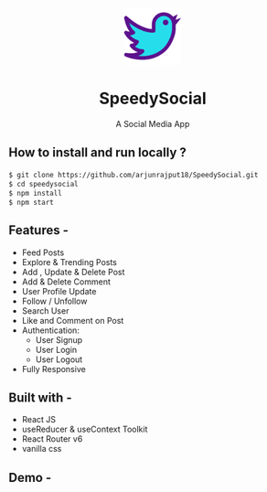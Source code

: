 <div align="center">
  <img src="src/Assets/twitter.png" height="100" width="100" alt="logo"/>
  
# SpeedySocial
  A Social Media App 
</div>

## **How to install and run locally ?**

```
$ git clone https://github.com/arjunrajput18/SpeedySocial.git
$ cd speedysocial
$ npm install
$ npm start
```
## **Features -**

- Feed Posts
- Explore & Trending Posts
- Add , Update & Delete Post
- Add  & Delete Comment
- User Profile Update
- Follow / Unfollow
- Search User
- Like and Comment on Post
- Authentication:
  - User Signup
  - User Login
  - User Logout
 - Fully Responsive

## **Built with -**

- React JS
- useReducer  & useContext Toolkit 
- React Router v6
- vanilla css

## **Demo -**
